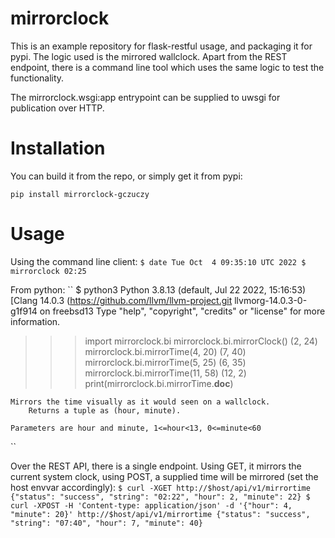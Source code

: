 # mirrorclock

This is an example repository for flask-restful usage, and packaging it for pypi. The logic used is the mirrored wallclock. Apart from the REST endpoint, there is a command line tool which uses the same logic to test the functionality.

The mirrorclock.wsgi:app entrypoint can be supplied to uwsgi for publication over HTTP.

# Installation

You can build it from the repo, or simply get it from pypi:

``
pip install mirrorclock-gczuczy
``

# Usage

Using the command line client:
``
$ date
Tue Oct  4 09:35:10 UTC 2022
$ mirrorclock
02:25
``

From python:
``
$ python3
Python 3.8.13 (default, Jul 22 2022, 15:16:53)
[Clang 14.0.3 (https://github.com/llvm/llvm-project.git llvmorg-14.0.3-0-g1f914 on freebsd13
Type "help", "copyright", "credits" or "license" for more information.
>>> import mirrorclock.bi
>>> mirrorclock.bi.mirrorClock()
(2, 24)
>>> mirrorclock.bi.mirrorTime(4, 20)
(7, 40)
>>> mirrorclock.bi.mirrorTime(5, 25)
(6, 35)
>>> mirrorclock.bi.mirrorTime(11, 58)
(12, 2)
>>> print(mirrorclock.bi.mirrorTime.__doc__)

    Mirrors the time visually as it would seen on a wallclock.
        Returns a tuple as (hour, minute).

    Parameters are hour and minute, 1<=hour<13, 0<=minute<60
``

Over the REST API, there is a single endpoint. Using GET, it mirrors the current system clock, using POST,
a supplied time will be mirrored (set the host envvar accordingly):
``
$ curl -XGET http://$host/api/v1/mirrortime
{"status": "success", "string": "02:22", "hour": 2, "minute": 22}
$ curl -XPOST -H 'Content-type: application/json' -d '{"hour": 4, "minute": 20}' http://$host/api/v1/mirrortime
{"status": "success", "string": "07:40", "hour": 7, "minute": 40}
``
